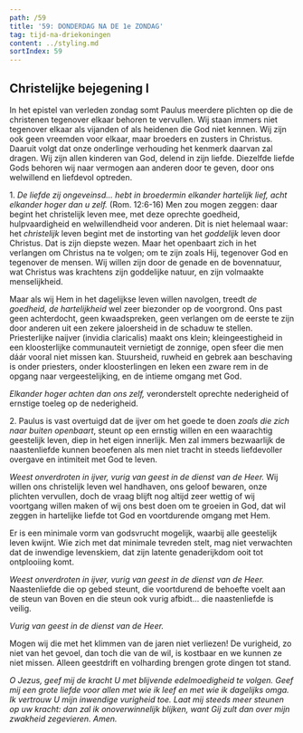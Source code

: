 ```yaml
---
path: /59
title: '59: DONDERDAG NA DE 1e ZONDAG'
tag: tijd-na-driekoningen
content: ../styling.md
sortIndex: 59
---
```


## Christelijke bejegening I

In het epistel van verleden zondag somt Paulus meerdere plichten op die de christenen tegenover elkaar behoren te vervullen. Wij staan immers niet tegenover elkaar als vijanden of als heidenen die God niet kennen. Wij zijn ook geen vreemden voor elkaar, maar broeders en zusters in Christus. Daaruit volgt dat onze onderlinge verhouding het kenmerk daarvan zal dragen. Wij zijn allen kinderen van God, delend in zijn liefde. Diezelfde liefde Gods behoren wij naar vermogen aan anderen door te geven, door ons welwillend en liefdevol optreden.

1\. _De liefde zij ongeveinsd... hebt in broedermin elkander hartelijk lief, acht elkander hoger dan u zelf._ (Rom. 12:6-16) Men zou mogen zeggen: daar begint het christelijk leven mee, met deze oprechte goedheid, hulpvaardigheid en welwillendheid voor anderen. Dit is niet helemaal waar: het _christelijk_ leven begint met de instorting van het _goddelijk_ leven door Christus. Dat is zijn diepste wezen. Maar het openbaart zich in het verlangen om Christus na te volgen; om te zijn zoals Hij, tegenover God en tegenover de mensen. Wij willen zijn door de genade en de bovennatuur, wat Christus was krachtens zijn goddelijke natuur, en zijn volmaakte menselijkheid.

Maar als wij Hem in het dagelijkse leven willen navolgen, treedt _de goedheid, de hartelijkheid_ wel zeer biezonder op de voorgrond. Ons past geen achterdocht, geen kwaadspreken, geen verlangen om de eerste te zijn door anderen uit een zekere jaloersheid in de schaduw te stellen. Priesterlijke naijver (invidia claricalis) maakt ons klein; kleingeestigheid in een kloosterlijke communauteit vernietigt de zonnige, open sfeer die men dáár vooral niet missen kan. Stuursheid, ruwheid en gebrek aan beschaving is onder priesters, onder kloosterlingen en leken een zware rem in de opgang naar vergeestelijking, en de intieme omgang met God.

_Elkander hoger achten dan ons zelf,_ veronderstelt oprechte nederigheid of ernstige toeleg op de
nederigheid.

2\. Paulus is vast overtuigd dat de ijver om het goede te doen _zoals die zich naar buiten openbaart_, steunt op een ernstig willen en een waarachtig geestelijk leven, diep in het eigen innerlijk. Men zal immers bezwaarlijk de naastenliefde kunnen beoefenen als men niet tracht in steeds liefdevoller overgave en intimiteit met God te leven.

_Weest onverdroten in ijver, vurig van geest in de dienst van de Heer._ Wij willen ons christelijk leven wel handhaven, ons geloof bewaren, onze plichten vervullen, doch de vraag blijft nog altijd zeer wettig of wij voortgang willen maken of wij ons best doen om te groeien in God, dat wil zeggen in hartelijke liefde tot God en voortdurende omgang met Hem.

Er is een minimale vorm van godsvrucht mogelijk, waarbij alle geestelijk leven kwijnt. Wie zich met dat minimale tevreden stelt, mag niet verwachten dat de inwendige levenskiem, dat zijn latente genaderijkdom ooit tot ontplooiing komt.

_Weest onverdroten in ijver, vurig van geest in de dienst van de Heer._ Naastenliefde die op gebed steunt, die voortdurend de behoefte voelt aan de steun van Boven en die steun ook vurig afbidt... die naastenliefde is veilig.

_Vurig van geest in de dienst van de Heer._

Mogen wij die met het klimmen van de jaren niet verliezen! De vurigheid, zo niet van het gevoel, dan toch die van de wil, is kostbaar en we kunnen ze niet missen. Alleen geestdrift en volharding brengen grote dingen tot stand.

_O Jezus, geef mij de kracht U met blijvende edelmoedigheid te volgen. Geef mij een grote liefde voor allen met wie ik leef en met wie ik dagelijks omga. Ik vertrouw U mijn inwendige vurigheid toe. Laat mij steeds meer steunen op uw kracht: dan zal ik onoverwinnelijk blijken, want Gij zult dan over mijn zwakheid zegevieren. Amen._
